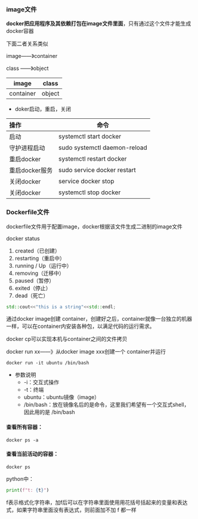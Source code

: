 ### image文件

**docker把应用程序及其依赖打包在image文件里面**，只有通过这个文件才能生成docker容器

下面二者关系类似

image——》container

class   ——》object

| image     | class  |
| --------- | ------ |
| container | object |

- doker启动，重启，关闭

| 操作           | 命令                         |
| :------------- | ---------------------------- |
| 启动           | systemctl start docker       |
| 守护进程启动   | sudo systemctl daemon-reload |
| 重启docker     | systemctl restart docker     |
| 重启docker服务 | sudo service docker restart  |
| 关闭docker     | service docker stop          |
| 关闭docker     | systemctl stop docker        |



### Dockerfile文件

dockerfile文件用于配置image，docker根据该文件生成二进制的image文件



docker status

1. created（已创建）
2. restarting（重启中）
3. running / Up（运行中）
4. removing（迁移中）
5. paused（暂停）
6. exited（停止）
7. dead（死亡）



~~~c++
std::cout<<"this is a string"<<std::endl;
~~~

通过docker image创建 container，创建好之后，container就像一台独立的机器一样，可以在container内安装各种包，以满足代码的运行需求。

docker cp可以实现本机与container之间的文件拷贝

docker run xx——》从docker image xxx创建一个 container并运行

~~~
docker run -it ubuntu /bin/bash
~~~

- 参数说明
  - -i：交互式操作
  - -t：终端
  - ubuntu：ubuntu镜像（image）
  - /bin/bash：放在镜像名后的是命令，这里我们希望有一个交互式shell，因此用的是 /bin/bash



#### 查看所有容器：

~~~
docker ps -a
~~~

#### 查看当前活动的容器：

~~~
docker ps
~~~



python中：

~~~python
print(f"t: {t}")
~~~

f表示格式化字符串，加f后可以在字符串里面使用用花括号括起来的变量和表达式，如果字符串里面没有表达式，则前面加不加 f 都一样















